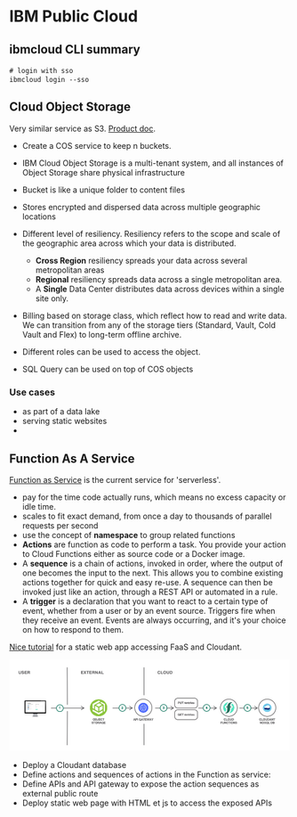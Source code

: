 # IBM Public Cloud

## ibmcloud CLI summary

```shell
# login with sso
ibmcloud login --sso
```


## Cloud Object Storage

Very similar service as S3. [Product doc](https://cloud.ibm.com/docs/services/cloud-object-storage/about-cos.html#about-ibm-cloud-object-storage).

* Create a COS service to keep n buckets. 
* IBM Cloud Object Storage is a multi-tenant system, and all instances of Object Storage share physical infrastructure
* Bucket is like a unique folder to content files
* Stores encrypted and dispersed data across multiple geographic locations
* Different level of resiliency. Resiliency refers to the scope and scale of the geographic area across which your data is distributed.

    * **Cross Region** resiliency spreads your data across several metropolitan areas
    * **Regional** resiliency spreads data across a single metropolitan area.
    * A **Single** Data Center distributes data across devices within a single site only.

* Billing based on storage class, which reflect how to read and write data. We can transition from any of the storage tiers (Standard, Vault, Cold Vault and Flex) to long-term offline archive.
* Different roles can be used to access the object.
* SQL Query can be used on top of COS objects

### Use cases

* as part of a data lake
* serving static websites
* 
## Function As A Service

[Function as Service](https://cloud.ibm.com/functions/learn/concepts) is the current service for 'serverless'.

* pay for the time code actually runs, which means no excess capacity or idle time. 
* scales to fit exact demand, from once a day to thousands of parallel requests per second
* use the concept of **namespace** to group related functions
* **Actions** are function as code to perform a task. You provide your action to Cloud Functions either as source code or a Docker image.
* A **sequence** is a chain of actions, invoked in order, where the output of one becomes the input to the next. This allows you to combine existing actions together for quick and easy re-use. A sequence can then be invoked just like an action, through a REST API or automated in a rule.
* A **trigger** is a declaration that you want to react to a certain type of event, whether from a user or by an event source. Triggers fire when they receive an event. Events are always occurring, and it's your choice on how to respond to them.

[Nice tutorial](https://pages.github.ibm.com/lab-in-a-box/tutorials-to-gitbook/serverless-api-webapp/) for a static web app accessing FaaS and Cloudant. 

 ![Web App with FaaS](./images/ic/faas-ex-1.png)

 * Deploy a Cloudant database
 * Define actions and sequences of actions in the Function as service:
 * Define APIs and API gateway to expose the action sequences as external public route
 * Deploy static web page with HTML et js to access the exposed APIs